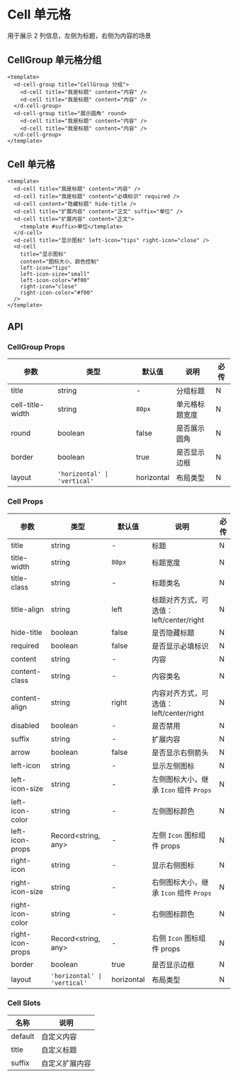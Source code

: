 # Cell 单元格

用于展示 2 列信息，左侧为标题，右侧为内容的场景

## CellGroup 单元格分组

```vue client=Mobile playground=MCellGroup
<template>
  <d-cell-group title="CellGroup 分组">
    <d-cell title="我是标题" content="内容" />
    <d-cell title="我是标题" content="内容" />
  </d-cell-group>
  <d-cell-group title="展示圆角" round>
    <d-cell title="我是标题" content="内容" />
    <d-cell title="我是标题" content="内容" />
  </d-cell-group>
</template>
```

## Cell 单元格

```vue client=Mobile playground=MCell height=500
<template>
  <d-cell title="我是标题" content="内容" />
  <d-cell title="我是标题" content="必填标识" required />
  <d-cell content="隐藏标题" hide-title />
  <d-cell title="扩展内容" content="正文" suffix="单位" />
  <d-cell title="扩展内容" content="正文">
    <template #suffix>单位</template>
  </d-cell>
  <d-cell title="显示图标" left-icon="tips" right-icon="close" />
  <d-cell
    title="显示图标"
    content="图标大小、颜色控制"
    left-icon="tips"
    left-icon-size="small"
    left-icon-color="#f00"
    right-icon="close"
    right-icon-color="#f00"
  />
</template>
```

## API

### CellGroup Props

| 参数             | 类型                         | 默认值     | 说明           | 必传 |
| ---------------- | ---------------------------- | ---------- | -------------- | ---- |
| title            | string                       | -          | 分组标题       | N    |
| cell-title-width | string                       | `80px`     | 单元格标题宽度 | N    |
| round            | boolean                      | false      | 是否展示圆角   | N    |
| border           | boolean                      | true       | 是否显示边框   | N    |
| layout           | `'horizontal' \| 'vertical'` | horizontal | 布局类型       | N    |

### Cell Props

| 参数             | 类型                         | 默认值     | 说明                                    | 必传 |
| ---------------- | ---------------------------- | ---------- | --------------------------------------- | ---- |
| title            | string                       | -          | 标题                                    | N    |
| title-width      | string                       | `80px`     | 标题宽度                                | N    |
| title-class      | string                       | -          | 标题类名                                | N    |
| title-align      | string                       | left       | 标题对齐方式，可选值：left/center/right | N    |
| hide-title       | boolean                      | false      | 是否隐藏标题                            | N    |
| required         | boolean                      | false      | 是否显示必填标识                        | N    |
| content          | string                       | -          | 内容                                    | N    |
| content-class    | string                       | -          | 内容类名                                | N    |
| content-align    | string                       | right      | 内容对齐方式，可选值：left/center/right | N    |
| disabled         | boolean                      | -          | 是否禁用                                | N    |
| suffix           | string                       | -          | 扩展内容                                | N    |
| arrow            | boolean                      | false      | 是否显示右侧箭头                        | N    |
| left-icon        | string                       | -          | 显示左侧图标                            | N    |
| left-icon-size   | string                       | -          | 左侧图标大小，继承 `Icon` 组件 `Props`  | N    |
| left-icon-color  | string                       | -          | 左侧图标颜色                            | N    |
| left-icon-props  | Record<string, any>          | -          | 左侧 `Icon` 图标组件 props              | N    |
| right-icon       | string                       | -          | 显示右侧图标                            | N    |
| right-icon-size  | string                       | -          | 右侧图标大小，继承 `Icon` 组件 `Props`  | N    |
| right-icon-color | string                       | -          | 右侧图标颜色                            | N    |
| right-icon-props | Record<string, any>          | -          | 右侧 `Icon` 图标组件 props              | N    |
| border           | boolean                      | true       | 是否显示边框                            | N    |
| layout           | `'horizontal' \| 'vertical'` | horizontal | 布局类型                                | N    |

### Cell Slots

| 名称    | 说明           |
| ------- | -------------- |
| default | 自定义内容     |
| title   | 自定义标题     |
| suffix  | 自定义扩展内容 |
